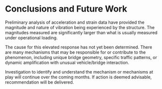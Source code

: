 # Conclusions and Future Work

Preliminary analysis of acceleration and strain data have provided the magnitude and nature of vibration being experienced by the structure. The magnitudes measured are significantly larger than what is usually measured under operational loading.

The cause for this elevated response has not yet been determined. There are many mechanisms that may be responsible for or contribute to the phenomenon, including unique bridge geometry, specific traffic patterns, or dynamic amplification with unusual vehicle/bridge interaction.

Investigation to identify and understand the mechanism or mechanisms at play will continue over the coming months. If action is deemed advisable, recommendation will be delivered.

